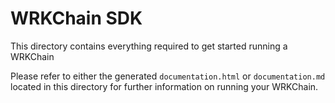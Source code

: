 WRKChain SDK
============

This directory contains everything required to get started running a WRKChain

Please refer to either the generated `documentation.html` or `documentation.md` 
located in this directory for further information on running your WRKChain.
